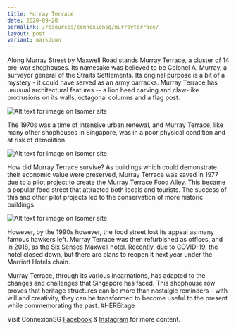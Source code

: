 ```yaml
---
title: Murray Terrace
date: 2020-09-28
permalink: /resources/connexionsg/murrayterrace/
layout: post
variant: markdown
---
```

Along Murray Street by Maxwell Road stands Murray Terrace, a cluster of 14 pre-war shophouses. Its namesake was believed to be Colonel A. Murray, a surveyor general of the Straits Settlements. Its original purpose is a bit of a mystery - it could have served as an army barracks. Murray Terrace has unusual architectural features -- a lion head carving and claw-like protrusions on its walls, octagonal columns and a flag post.

![Alt text for image on Isomer site](/images/120192087_4447437661964831_2425019169392547505_n.png)

The 1970s was a time of intensive urban renewal, and Murray Terrace, like many other shophouses in Singapore, was in a poor physical condition and at risk of demolition. 

![Alt text for image on Isomer site](/images/119936877_4447437631964834_3390126638480065974_n.png)

How did Murray Terrace survive? As buildings which could demonstrate their economic value were preserved, Murray Terrace was saved in 1977 due to a pilot project to create the Murray Terrace Food Alley. This became a popular food street that attracted both locals and tourists. The success of this and other pilot projects led to the conservation of more historic buildings.

![Alt text for image on Isomer site](/images/120038643_4447437775298153_6368434116803321564_n.jpg)

However, by the 1990s however, the food street lost its appeal as many famous hawkers left. Murray Terrace was then refurbished as offices, and in 2018, as the Six Senses Maxwell hotel. Recently, due to COVID-19, the hotel closed down, but there are plans to reopen it next year under the Marriott Hotels chain.

Murray Terrace, through its various incarnations, has adapted to the changes and challenges that Singapore has faced. This shophouse row proves that heritage structures can be more than nostalgic reminders – with will and creativity, they can be transformed to become useful to the present while commemorating the past. #HEREitage

Visit ConnexionSG [Facebook](https://www.facebook.com/ConnexionSG) & [Instagram](https://www.instagram.com/connexionsg/) for more content.